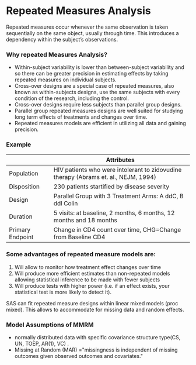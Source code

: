 # Repeated Measures Analysis
Repeated measures occur whenever the same observation is taken sequentially on the same object, usually through time. This introduces a dependency within the subject’s observations.

### Why repeated Measures Analysis?
- Within-subject variability is lower than between-subject variability and so there can be greater precision in estimating effects by taking repeated measures on individual subjects.
- Cross-over designs are a special case of repeated measures, also known as within-subjects designs, use the same subjects with every condition of the research, including the control. 
- Cross-over designs require less subjects than parallel group designs.
- Parallel group repeated measures designs are well suited for studying long term effects of treatments and changes over time. 
- Repeated measures models are efficient in utilizing all data and gaining precision.

### Example
|                  | Attributes           
| ---------------- | -------------------
| Population       | HIV patients who were intolerant to zidovudine therapy (Abrams et. al., NEJM, 1994)
| Disposition      | 230 patients startified by disease severity
| Design           | Parallel Group with 3 Treatment Arms: A ddC, B ddl Colin
| Duration         | 5 visits: at baseline, 2 months, 6 months, 12 months and 18 months
| Primary Endpoint | Change in CD4 count over time, CHG=Change from Baseline CD4

### Some advantages of repeated measure models are:
1. Will allow to monitor how treatment effect changes over time
2. Will produce more efficient estimates than non-repeated models allowing statistical inference to be made with fewer subjects
3. Will produce tests with higher power (i.e. if an effect exists, your statistical test is more likely to detect it).

SAS can fit repeated measure designs within linear mixed models (proc mixed). This allows to accommodate for missing data and random effects.

### Model Assumptions of MMRM
- normally distributed data with specific covariance structure type(CS, UN, TOEP, AR(1), VC) .
- Missing at Random (MAR) ="missingness is independent of missing outcomes given observed outcomes and covariates."
